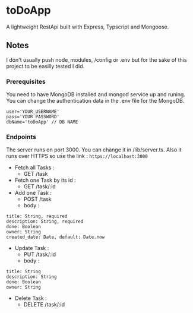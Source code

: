 # toDoApp
A lightweight RestApi built with Express, Typscript and Mongoose.
## Notes
I don't usually push node_modules, /config or .env but for the sake of this project to be easilly tested I did.
### Prerequisites

You need to have MongoDB installed and mongod service up and runing.
You can change the authentication data in the .env file for the MongoDB.
```
user='YOUR_USERNAME'
pass='YOUR_PASSWORD'
dbName='toDoApp' // DB NAME
```

### Endpoints

The server runs on port 3000. You can change it in /lib/server.ts.
Also it runs over HTTPS so use the link : `https://localhost:3000`

- Fetch all Tasks :
	- GET /task
- Fetch one Task by its id :
	- GET /task/:id
- Add one Task :
	- POST /task
  - body :
```
title: String, required
description: String, required
done: Boolean
owner: String
created_date: Date, default: Date.now
```
- Update Task :
	- PUT /task/:id
	- body :
```
title: String
description: String
done: Boolean
owner: String
```
- Delete Task :
	- DELETE /task/:id
